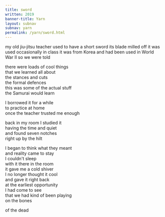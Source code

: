 ```yaml
---
title: sword
written: 2019
banner-title: Yarn
layout: subnav
subnav: yarn
permalink: /yarn/sword.html
---
```


<div class="poem">
my old jiu-jitsu teacher  
used to have a short sword  
its blade milled off  
it was used occasionally in class  
it was from Korea  
and had been used  
in World War II  
so we were told  


there were loads of cool things  
that we learned all about  
the stances and cuts  
the formal defences  
this was some of the actual stuff  
the Samurai would learn


I borrowed it for a while  
to practice at home  
once the teacher trusted me enough  


back in my room I studied it  
having the time and quiet  
and found seven notches  
right up by the hilt  


I began to think what they meant  
and reality came to stay  
I couldn't sleep  
with it there in the room  
it gave me a cold shiver  
I no longer thought it cool  
and gave it right back  
at the earliest opportunity  
I had come to see  
that we had kind of been playing  
on the bones

of the dead
</div>

